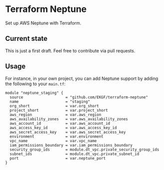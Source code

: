# Terraform Neptune

Set up AWS Neptune with Terraform.

## Current state

This is just a first draft. Feel free to contribute via pull requests.

## Usage

For instance, in your own project, you can add Neptune support by adding the following to your `main.tf`:

```hcl
module "neptune_staging" {
  source                   = "github.com/EKGF/terraform-neptune"
  name                     = "staging"
  org_short                = var.org_short
  project_short            = var.project_short
  aws_region               = var.aws_region
  aws_availability_zones   = var.aws_availability_zones
  aws_account_id           = var.aws_account_id
  aws_access_key_id        = var.aws_access_key_id
  aws_secret_access_key    = var.aws_secret_access_key
  environment              = var.environment
  vpc_name                 = var.vpc_name
  iam_permissions_boundary = var.iam_permissions_boundary
  security_group_ids       = module.dt_vpc.private_security_group_ids
  subnet_ids               = module.dt_vpc.private_subnet_id
  port                     = var.neptune_port
}
```